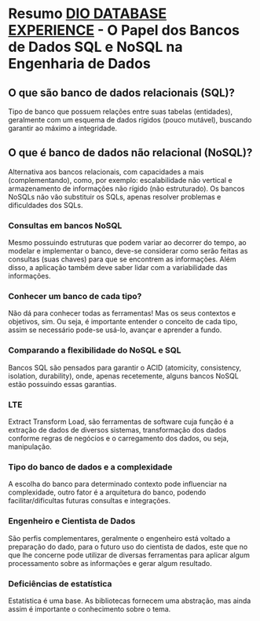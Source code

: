 # Resumo [DIO DATABASE EXPERIENCE](https://web.dio.me/track/database-experience) - O Papel dos Bancos de Dados SQL e NoSQL na Engenharia de Dados

## O que são banco de dados relacionais (**SQL**)?
Tipo de banco que possuem relações entre suas tabelas (entidades), geralmente com um esquema de dados rígidos (pouco mutável), buscando garantir ao máximo a integridade.

## O que é banco de dados não relacional (**NoSQL**)?
Alternativa aos bancos relacionais, com capacidades a mais (complementando), como, por exemplo: escalabilidade não vertical e armazenamento de informações não rígido (não estruturado). Os bancos NoSQLs não vão substituir os SQLs, apenas resolver problemas e dificuldades dos SQLs.

### Consultas em bancos NoSQL
Mesmo possuindo estruturas que podem variar ao decorrer do tempo, ao modelar e implementar o banco, deve-se considerar como serão feitas as consultas (suas chaves) para que se encontrem as informações. Além disso, a aplicação também deve saber lidar com a variabilidade das informações.

### Conhecer um banco de cada tipo?
Não dá para conhecer todas as ferramentas! Mas os seus contextos e objetivos, sim. Ou seja, é importante entender o conceito de cada tipo, assim se necessário pode-se usá-lo, avançar e aprender a fundo. 

### Comparando a flexibilidade do NoSQL e SQL
Bancos SQL são pensados para garantir o ACID (atomicity, consistency, isolation, durability), onde, apenas recetemente, alguns bancos NoSQL estão possuindo essas garantias.

### LTE
Extract Transform Load, são ferramentas de software cuja função é a extração de dados de diversos sistemas, transformação dos dados conforme regras de negócios e o carregamento dos dados, ou seja, manipulação. 

### Tipo do banco de dados e a complexidade
A escolha do banco para determinado contexto pode influenciar na complexidade, outro fator é a arquitetura do banco, podendo facilitar/dificultas futuras consultas e integrações.

### Engenheiro e Cientista de Dados
São perfis complementares, geralmente o engenheiro está voltado a preparação do dado, para o futuro uso do cientista de dados, este que no que lhe concerne pode utilizar de diversas ferramentas para aplicar algum processamento sobre as informações e gerar algum resultado.

### Deficiências de estatística
Estatística é uma base. As bibliotecas fornecem uma abstração, mas ainda assim é importante o conhecimento sobre o tema.